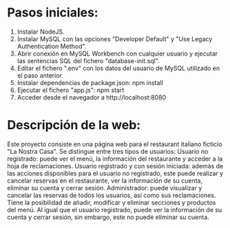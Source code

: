 # Pasos iniciales:
1. Instalar NodeJS.
2. Instalar MySQL con las opciones "Developer Default" y "Use Legacy Authentication Method". 
3. Abrir conexión en MySQL Workbench con cualquier usuario y ejecutar las sentencias SQL del fichero "database-init.sql".
4. Editar el fichero ".env" con los datos del usuario de MySQL utilizado en el paso anterior.
5. Instalar dependencias de package.json: npm install
6. Ejecutar el fichero "app.js": npm start 
7. Acceder desde el navegador a http://localhost:8080

# Descripción de la web:
Este proyecto consiste en una página web para el restaurant italiano ficticio "La Nostra Casa". 
Se distingue entre tres tipos de usuarios: 
Usuario no registrado: puede ver el menú, la información del restaurante y acceder a la hoja de reclamaciones.
Usuario registrado y con sesión iniciada: además de las acciones disponibles para el usuario no registrado, este puede realizar y cancelar reservas en el restaurante, ver la información de su cuenta, eliminar su cuenta y cerrar sesión. 
Administrador: puede visualizar y cancelar las reservas de todos los usuarios, así como sus reclamaciones. Tiene la posibilidad de añadir, modificar y eliminar secciones y productos del menú. Al igual que el usuario registrado, puede ver la información de su cuenta y cerrar sesión, sin embargo, este no puede eliminar su cuenta.